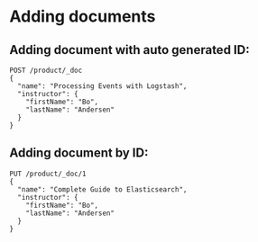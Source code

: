 # Adding documents

## Adding document with auto generated ID:

```
POST /product/_doc
{
  "name": "Processing Events with Logstash",
  "instructor": {
    "firstName": "Bo",
    "lastName": "Andersen"
  }
}
```

## Adding document by ID:

```
PUT /product/_doc/1
{
  "name": "Complete Guide to Elasticsearch",
  "instructor": {
    "firstName": "Bo",
    "lastName": "Andersen"
  }
}
```
